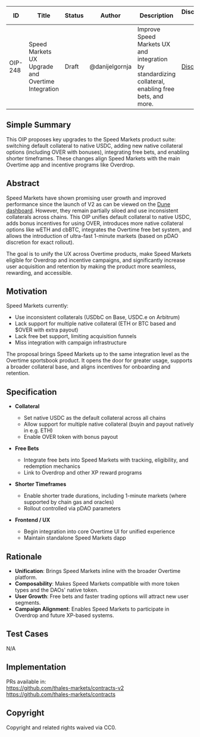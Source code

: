 | ID      | Title                                             | Status | Author        | Description                                                                                             | Discussions To                            | Created     |
|---------|---------------------------------------------------|--------|---------------|---------------------------------------------------------------------------------------------------------|-------------------------------------------|-------------|
| OIP-248 | Speed Markets UX Upgrade and Overtime Integration | Draft  | @danijelgornja | Improve Speed Markets UX and integration by standardizing collateral, enabling free bets, and more.    | [Discord](https://discord.com/invite/overtime-io) | 2025-07-17 |

## Simple Summary

This OIP proposes key upgrades to the Speed Markets product suite: switching default collateral to native USDC, adding new native collateral options (including OVER with bonuses), integrating free bets, and enabling shorter timeframes. These changes align Speed Markets with the main Overtime app and incentive programs like Overdrop.

## Abstract

Speed Markets have shown promising user growth and improved performance since the launch of V2 as can be viewed on the [Dune dashboard](https://dune.com/leifu/thales-speed-markets-overview). However, they remain partially siloed and use inconsistent collaterals across chains. This OIP unifies default collateral to native USDC, adds bonus incentives for using OVER, introduces more native collateral options like wETH and cbBTC, integrates the Overtime free bet system, and allows the introduction of ultra-fast 1-minute markets (based on pDAO discretion for exact rollout).

The goal is to unify the UX across Overtime products, make Speed Markets eligible for Overdrop and incentive campaigns, and significantly increase user acquisition and retention by making the product more seamless, rewarding, and accessible.

## Motivation

Speed Markets currently:
- Use inconsistent collaterals (USDbC on Base, USDC.e on Arbitrum)
- Lack support for multiple native collateral (ETH or BTC based and $OVER with extra payout)
- Lack free bet support, limiting acquisition funnels
- Miss integration with campaign infrastructure

The proposal brings Speed Markets up to the same integration level as the Overtime sportsbook product. It opens the door for greater usage, supports a broader collateral base, and aligns incentives for onboarding and retention.

## Specification

- **Collateral**
    - Set native USDC as the default collateral across all chains
    - Allow support for multiple native collateral (buyin and payout natively in e.g. ETH)
    - Enable OVER token with bonus payout

- **Free Bets**
    - Integrate free bets into Speed Markets with tracking, eligibility, and redemption mechanics
    - Link to Overdrop and other XP reward programs

- **Shorter Timeframes**
    - Enable shorter trade durations, including 1-minute markets (where supported by chain gas and oracles)
    - Rollout controlled via pDAO parameters 

- **Frontend / UX**
    - Begin integration into core Overtime UI for unified experience
    - Maintain standalone Speed Markets dapp

## Rationale

- **Unification**: Brings Speed Markets inline with the broader Overtime platform.
- **Composability**: Makes Speed Markets compatible with more token types and the DAOs' native token.
- **User Growth**: Free bets and faster trading options will attract new user segments.
- **Campaign Alignment**: Enables Speed Markets to participate in Overdrop and future XP-based systems.

## Test Cases

N/A

## Implementation

PRs available in:  
https://github.com/thales-markets/contracts-v2  
https://github.com/thales-markets/contracts

## Copyright

Copyright and related rights waived via CC0.
